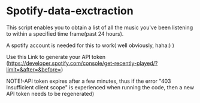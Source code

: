 # Spotify-data-exctraction
This script enables you to obtain a list of all the music you've been listening to within a specified time frame(past 24 hours).

A spotify account is needed for this to work( well obviously, haha:)  )


Use this Link to generate your API token (https://developer.spotify.com/console/get-recently-played/?limit=&after=&before=)

NOTE!-API token expires after a few minutes, thus if the error "403  Insufficient client scope" is experienced when running the code, then a new API token needs to be regenerated)
